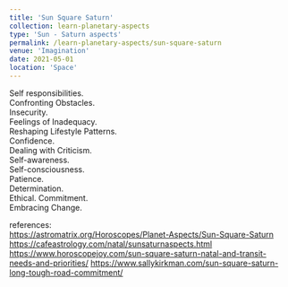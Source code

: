 ```yaml
---
title: 'Sun Square Saturn'
collection: learn-planetary-aspects
type: 'Sun - Saturn aspects'
permalink: /learn-planetary-aspects/sun-square-saturn
venue: 'Imagination'
date: 2021-05-01
location: 'Space'
---
```


Self responsibilities.  
Confronting Obstacles.  
Insecurity.  
Feelings of Inadequacy.  
Reshaping Lifestyle Patterns.  
Confidence.  
Dealing with Criticism.  
Self-awareness.  
Self-consciousness.  
Patience.  
Determination.  
Ethical.
Commitment.  
Embracing Change.

references:  
https://astromatrix.org/Horoscopes/Planet-Aspects/Sun-Square-Saturn  
https://cafeastrology.com/natal/sunsaturnaspects.html
https://www.horoscopejoy.com/sun-square-saturn-natal-and-transit-needs-and-priorities/
https://www.sallykirkman.com/sun-square-saturn-long-tough-road-commitment/
